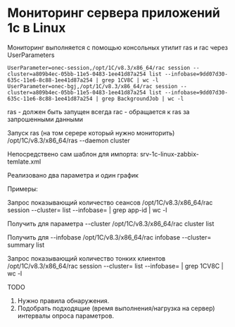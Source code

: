 # Мониторинг сервера приложений 1с в Linux

Мониторинг выполняется с помощью консольных утилит ras и rac через UserParameters

    UserParameter=onec-session,/opt/1C/v8.3/x86_64/rac session --cluster=a809b4ec-05bb-11e5-0483-1ee41d87a254 list --infobase=9dd07d30-635c-11e6-8c88-1ee41d87a254 | grep 1CV8C | wc -l
    UserParameter=onec-bgj,/opt/1C/v8.3/x86_64/rac session --cluster=a809b4ec-05bb-11e5-0483-1ee41d87a254 list --infobase=9dd07d30-635c-11e6-8c88-1ee41d87a254 | grep BackgroundJob | wc -l

ras - должен быть запущен всегда
rac - обращается к ras за запрошенными данными

Запуск ras (на том серере который нужно мониторить)
    /opt/1C/v8.3/x86_64/ras --daemon cluster

Непосредствено сам шаблон для импорта: srv-1c-linux-zabbix-temlate.xml

Реализовано два параметра и один график


Примеры:

Запрос показывающий количество сеансов
    /opt/1C/v8.3/x86_64/rac session --cluster=<uuid> list --infobase=<uuid> | grep app-id | wc -l


Получить <uuid> для параметра --cluster
    /opt/1C/v8.3/x86_64/rac cluster list

Получить <uuid> для --infobase
    /opt/1C/v8.3/x86_64/rac infobase --cluster=<uuid> summary list

Запрос показывающий количество тонких клиентов
    /opt/1C/v8.3/x86_64/rac session --cluster=<uuid> list --infobase=<uuid> | grep 1CV8C | wc -l


TODO 
1. Нужно правила обнаружения.
2. Подобрать подходящие (время выполнения/нагрузка на сервер) интервалы опроса параметров.
